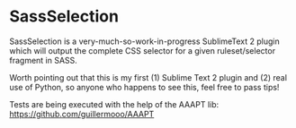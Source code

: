 SassSelection
=============

SassSelection is a very-much-so-work-in-progress SublimeText 2 plugin which will output the complete CSS selector for a given ruleset/selector fragment in SASS.

Worth pointing out that this is my first (1) Sublime Text 2 plugin and (2) real use of Python, so anyone who happens to see this, feel free to pass tips!

Tests are being executed with the help of the AAAPT lib: https://github.com/guillermooo/AAAPT